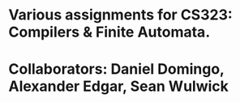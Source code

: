 # Various assignments for CS323: Compilers & Finite Automata.
# Collaborators: Daniel Domingo, Alexander Edgar, Sean Wulwick
